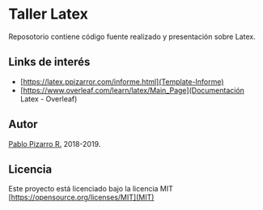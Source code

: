 # Taller Latex

Reposotorio contiene código fuente realizado y presentación sobre Latex.

## Links de interés

- [https://latex.ppizarror.com/informe.html](Template-Informe)
- [https://www.overleaf.com/learn/latex/Main_Page](Documentación Latex - Overleaf)

## Autor

<a href="http://ppizarror.com">Pablo Pizarro R.</a> 2018-2019.

## Licencia

Este proyecto está licenciado bajo la licencia MIT [https://opensource.org/licenses/MIT](MIT)